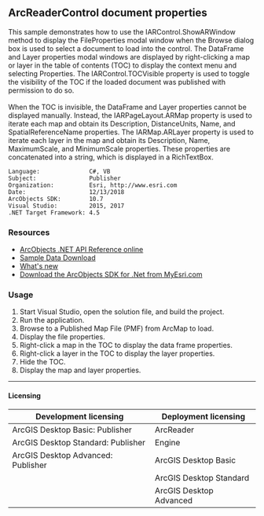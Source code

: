 ## ArcReaderControl document properties

  <div xmlns="http://www.w3.org/1999/xhtml">This sample demonstrates how to use the IARControl.ShowARWindow method to display the FileProperties modal window when the Browse dialog box is used to select a document to load into the control. The DataFrame and Layer properties modal windows are displayed by right-clicking a map or layer in the table of contents (TOC) to display the context menu and selecting Properties. The IARControl.TOCVisible property is used to toggle the visibility of the TOC if the loaded document was published with permission to do so. </div>
  <div xmlns="http://www.w3.org/1999/xhtml"> </div>
  <div xmlns="http://www.w3.org/1999/xhtml">When the TOC is invisible, the DataFrame and Layer properties cannot be displayed manually. Instead, the IARPageLayout.ARMap property is used to iterate each map and obtain its Description, DistanceUnits, Name, and SpatialReferenceName properties. The IARMap.ARLayer property is used to iterate each layer in the map and obtain its Description, Name, MaximumScale, and MinimumScale properties. These properties are concatenated into a string, which is displayed in a RichTextBox.</div>  


<!-- TODO: Fill this section below with metadata about this sample-->
```
Language:              C#, VB
Subject:               Publisher
Organization:          Esri, http://www.esri.com
Date:                  12/13/2018
ArcObjects SDK:        10.7
Visual Studio:         2015, 2017
.NET Target Framework: 4.5
```

### Resources

* [ArcObjects .NET API Reference online](http://desktop.arcgis.com/en/arcobjects/latest/net/webframe.htm)  
* [Sample Data Download](../../releases)  
* [What's new](http://desktop.arcgis.com/en/arcobjects/latest/net/webframe.htm#91cabc68-2271-400a-8ff9-c7fb25108546.htm)  
* [Download the ArcObjects SDK for .Net from MyEsri.com](https://my.esri.com/)  

### Usage
1. Start Visual Studio, open the solution file, and build the project.   
1. Run the application.  
1. Browse to a Published Map File (PMF) from ArcMap to load.  
1. Display the file properties.   
1. Right-click a map in the TOC to display the data frame properties.  
1. Right-click a layer in the TOC to display the layer properties.   
1. Hide the TOC.   
1. Display the map and layer properties.   









---------------------------------

#### Licensing  
| Development licensing | Deployment licensing | 
| ------------- | ------------- | 
| ArcGIS Desktop Basic: Publisher | ArcReader |  
| ArcGIS Desktop Standard: Publisher | Engine |  
| ArcGIS Desktop Advanced: Publisher | ArcGIS Desktop Basic |  
|  | ArcGIS Desktop Standard |  
|  | ArcGIS Desktop Advanced |  


